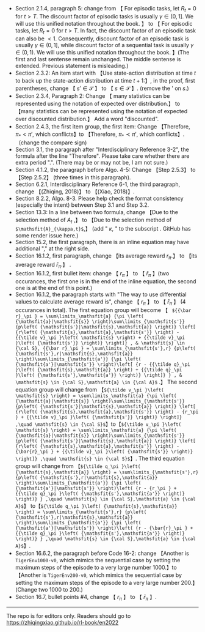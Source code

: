 
- Section 2.1.4, paragraph 5: change from 【 For episodic tasks, let $R_t=0$ for $t>T$. The discount factor of episodic tasks is usually $\gamma \in \left(0,1\right]$. We will use this unified notation throughout the book. 】 to 【 For episodic tasks, let $R_t=0$ for $t>T$. In fact, the discount factor of an episodic task can also be $<1$. Consequently, discount factor of an episodic task is usually $\gamma \in \left(0,1\right]$, while discount factor of a sequential task is usually $\gamma \in \left(0,1\right)$. We will use this unified notation throughout the book. 】(The first and last sentense remain unchanged. The middle sentense is extended. Previous statement is misleading.)
- Section 2.3.2: An item start with 【Use state-action distribution at time $t$ to back up the state-action distribution at time $t+1$:】, in the proof, first parentheses, change 【 $\mathsfit{s}' \in \mathcal{S}$ 】 to 【 $\mathsfit{s} \in \mathcal{S}$ 】. (remove the ' on $\mathsfit{s}$.)
- Section 2.3.4, Paragraph 2: Change 【 many statistics can be represented using the  notation of expected over distribution.】 to 【many statistics can be represented using the  notation of expected over discounted distribution.】 Add a word "discounted".
- Section 2.4.3, the first item group, the first item: Change 【Therefore, $\pi_\ast<\pi'$, which conflicts】to 【Therefore, $\pi_\ast\prec\pi'$, which conflicts】. （change the compare sign)
- Section 3.1, the paragraph after "Interdisciplinary Reference 3-2", the formula after the line "Therefore". Please take care whether there are extra period ".". (There may be or may not be, I am not sure.)
- Section 4.1.2, the paragraph before Algo. 4-5: Change 【Step 2.5.3】 to 【Step 2.5.2】  (three times in this paragraph).
- Section 6.2.1, Interdisciplinary Reference 6-1, the third paragraph, change 【(Zhiqing, 2018)】 to 【(Xiao, 2018)】.
- Section 8.2.2, Algo. 8-3. Please help check the format consistency (especially the intent) between Step 3.1 and Step 3.2.
- Section 13.3: In a line between two formula, change 【Due to the selection method of $\mathsfit{A}_t$ ,】 to 【Due to the selection method of ` $\mathsfit{A}_{\kappa,t}$ `,】 (add " $\kappa,$ " to the subscript . GitHub has some render issue here.)
- Section 15.2, the first paragraph, there is an inline equation may have additional "," at the right side.
- Section 16.1.2, first paragraph, change 【its average reward $r_\pi$.】 to 【its average reward $\bar{r}_\pi$.】 .
- Section 16.1.2, first bullet item: change 【 $r_\pi$ 】 to 【 $\bar{r}_\pi$ 】(two occurances, the first one is in the end of the inline equation, the second one is at the end of this point.)
- Section 16.1.2, the paragraph starts with "The way to use differential values to calculate average reward is", change 【 $r_\pi$ 】  to 【 $\bar{r}_\pi$ 】 (4 occurances in total). The first equation group will become 【 ` ${{\bar r}_\pi } = \sum\limits_\mathsfit{a} {\pi \left( {\mathsfit{a}|\mathsfit{s}} \right)\sum\limits_{\mathsfit{s'}} {p\left( {\mathsfit{s'}|\mathsfit{s},\mathsfit{a}} \right)} \left[ {r\left( {\mathsfit{s},\mathsfit{a},\mathsfit{s'}} \right) - {{\tilde v}_\pi }\left( \mathsfit{s} \right) + {{\tilde v}_\pi }\left( {\mathsfit{s'}} \right)} \right]} , & \mathsfit{s} \in {\cal S}, {{\bar r}_\pi } = \sum\limits_{\mathsfit{s'},r} {p\left( {\mathsfit{s'},r|\mathsfit{s},\mathsfit{a}} \right)\sum\limits_{\mathsfit{a'}} {\pi \left( {\mathsfit{a'}|\mathsfit{s'}} \right)\left[ {r - {{\tilde q}_\pi }\left( {\mathsfit{s},\mathsfit{a}} \right) + {{\tilde q}_\pi }\left( {\mathsfit{s'},\mathsfit{a'}} \right)} \right]} } , & \mathsfit{s} \in {\cal S},\mathsfit{a} \in {\cal A}$` .】 The second equation group will change from 【`${\tilde v_\pi }\left( \mathsfit{s} \right) = \sum\limits_\mathsfit{a} {\pi \left( {\mathsfit{a}|\mathsfit{s}} \right)\sum\limits_{\mathsfit{s'}} {p\left( {\mathsfit{s'}|\mathsfit{s},\mathsfit{a}} \right)} \left[ {r\left( {\mathsfit{s},\mathsfit{a},\mathsfit{s'}} \right) - {r_\pi } + {{\tilde v}_\pi }\left( {\mathsfit{s'}} \right)} \right]} ,\quad \mathsfit{s} \in {\cal S}$`】to【`${\tilde v_\pi }\left( \mathsfit{s} \right) = \sum\limits_\mathsfit{a} {\pi \left( {\mathsfit{a}|\mathsfit{s}} \right)\sum\limits_{\mathsfit{s'}} {p\left( {\mathsfit{s'}|\mathsfit{s},\mathsfit{a}} \right)} \left[ {r\left( {\mathsfit{s},\mathsfit{a},\mathsfit{s'}} \right) - {\bar{r}_\pi } + {{\tilde v}_\pi }\left( {\mathsfit{s'}} \right)} \right]} ,\quad \mathsfit{s} \in {\cal S}$`】. The third equation group will change from 【`${\tilde q_\pi }\left( {\mathsfit{s},\mathsfit{a}} \right) = \sum\limits_{\mathsfit{s'},r} {p\left( {\mathsfit{s'},r|\mathsfit{s},\mathsfit{a}} \right)\sum\limits_{\mathsfit{a'}} {\pi \left( {\mathsfit{a'}|\mathsfit{s'}} \right)\left( {r - {r_\pi } + {{\tilde q}_\pi }\left( {\mathsfit{s'},\mathsfit{a'}} \right)} \right)} } ,\quad \mathsfit{s} \in {\cal S},\mathsfit{a} \in {\cal A}$`】 to【`${\tilde q_\pi }\left( {\mathsfit{s},\mathsfit{a}} \right) = \sum\limits_{\mathsfit{s'},r} {p\left( {\mathsfit{s'},r|\mathsfit{s},\mathsfit{a}} \right)\sum\limits_{\mathsfit{a'}} {\pi \left( {\mathsfit{a'}|\mathsfit{s'}} \right)\left( {r - {\bar{r}_\pi } + {{\tilde q}_\pi }\left( {\mathsfit{s'},\mathsfit{a'}} \right)} \right)} } ,\quad \mathsfit{s} \in {\cal S},\mathsfit{a} \in {\cal A}$`】.
- Section 16.6.2, the paragraph before Code 16-2: change 【Another is `TigerEnv1000-v0`, which mimics the sequential case by setting the maximum steps of the episode to a very large number 1000.】to 【Another is `TigerEnv200-v0`, which mimics the sequential case by setting the maximum steps of the episode to a very large number 200.】 (Change two 1000 to 200.)
- Section 16.7, bullet points #4, change 【 $r_\pi$ 】 to 【 $\bar{r}_\pi$ 】.

----

The repo is for editors only. Readers should go to https://zhiqingxiao.github.io/rl-book/en2022
